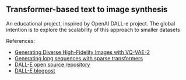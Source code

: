 ## Transformer-based text to image synthesis

An educational project, inspired by OpenAI DALL-e project. The global intention is to explore the scalability of this approach to smaller datasets

References:
- [Generating Diverse High-Fidelity Images with VQ-VAE-2](https://arxiv.org/abs/1906.00446)
- [Generating long sequences with sparse transformers](https://arxiv.org/pdf/1904.10509.pdf)
- [DALL-E open source repository](https://github.com/openai/DALL-E)
- [DALL-E blogpost](https://openai.com/blog/dall-e/)
